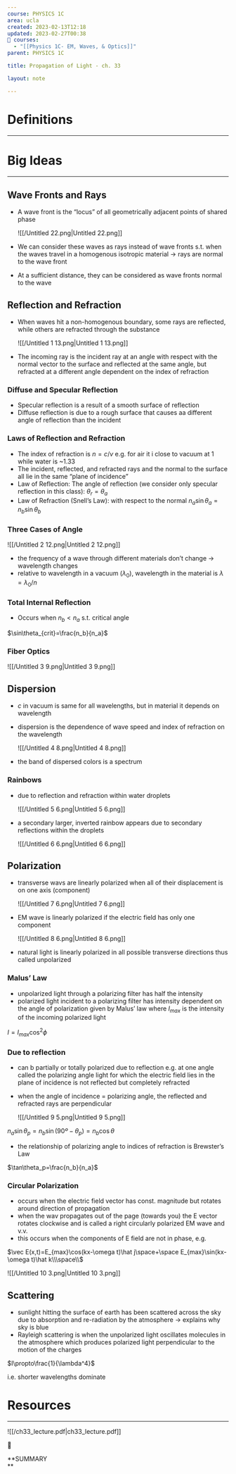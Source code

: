 ```yaml
---
course: PHYSICS 1C
area: ucla
created: 2023-02-13T12:18
updated: 2023-02-27T00:38
📕 courses:
  - "[[Physics 1C- EM, Waves, & Optics]]"
parent: PHYSICS 1C

title: Propagation of Light - ch. 33

layout: note

---
```

# Definitions

---

# Big Ideas

---

## Wave Fronts and Rays

- A wave front is the “locus” of all geometrically adjacent points of shared phase
    
    ![[/Untitled 22.png|Untitled 22.png]]
    
- We can consider these waves as rays instead of wave fronts s.t. when the waves travel in a homogenous isotropic material → rays are normal to the wave front
- At a sufficient distance, they can be considered as wave fronts normal to the wave

## Reflection and Refraction

- When waves hit a non-homogenous boundary, some rays are reflected, while others are refracted through the substance
    
    ![[/Untitled 1 13.png|Untitled 1 13.png]]
    
- The incoming ray is the incident ray at an angle with respect with the normal vector to the surface and reflected at the same angle, but refracted at a different angle dependent on the index of refraction

### Diffuse and Specular Reflection

- Specular reflection is a result of a smooth surface of reflection
- Diffuse reflection is due to a rough surface that causes aa different angle of reflection than the incident

### Laws of Reflection and Refraction

- The index of refraction is $n=c/v$﻿ e.g. for air it i close to vacuum at 1 while water is ~1.33
- The incident, reflected, and refracted rays and the normal to the surface all lie in the same “plane of incidence”
- Law of Reflection: The angle of reflection (we consider only specular reflection in this class): $\theta_r=\theta_a$﻿
- Law of Refraction (Snell’s Law): with respect to the normal $n_a\sin\theta_a=n_b\sin\theta_b$﻿

### Three Cases of Angle

![[/Untitled 2 12.png|Untitled 2 12.png]]

- the frequency of a wave through different materials don’t change → wavelength changes
- relative to wavelength in a vacuum ($\lambda_0$﻿), wavelength in the material is $\lambda = \lambda_0/n$﻿

### Total Internal Reflection

- Occurs when $n_b<n_a$﻿ s.t. critical angle

$\sin\theta_{crit}=\frac{n_b}{n_a}$

### Fiber Optics

![[/Untitled 3 9.png|Untitled 3 9.png]]

  

## Dispersion

- $c$﻿ in vacuum is same for all wavelengths, but in material it depends on wavelength
- dispersion is the dependence of wave speed and index of refraction on the wavelength
    
    ![[/Untitled 4 8.png|Untitled 4 8.png]]
    
- the band of dispersed colors is a spectrum

### Rainbows

- due to reflection and refraction within water droplets
    
    ![[/Untitled 5 6.png|Untitled 5 6.png]]
    
- a secondary larger, inverted rainbow appears due to secondary reflections within the droplets
    
    ![[/Untitled 6 6.png|Untitled 6 6.png]]
    

## Polarization

- transverse wavs are linearly polarized when all of their displacement is on one axis (component)
    
    ![[/Untitled 7 6.png|Untitled 7 6.png]]
    
- EM wave is linearly polarized if the electric field has only one component
    
    ![[/Untitled 8 6.png|Untitled 8 6.png]]
    
- natural light is linearly polarized in all possible transverse directions thus called unpolarized

### Malus’ Law

- unpolarized light through a polarizing filter has half the intensity
- polarized light incident to a polarizing filter has intensity dependent on the angle of polarization given by Malus’ law where $I_{max}$﻿ is the intensity of the incoming polarized light

$I=I_{max}\cos^2\phi$

### Due to reflection

- can b partially or totally polarized due to reflection e.g. at one angle called the polarizing angle light for which the electric field lies in the plane of incidence is not reflected but completely refracted
- when the angle of incidence = polarizing angle, the reflected and refracted rays are perpendicular
    
    ![[/Untitled 9 5.png|Untitled 9 5.png]]
    

$n_a\sin\theta_p=n_b\sin(90º-\theta_p)=n_b\cos\theta$

- the relationship of polarizing angle to indices of refraction is Brewster’s Law

$\tan\theta_p=\frac{n_b}{n_a}$

### Circular Polarization

- occurs when the electric field vector has const. magnitude but rotates around direction of propagation
- when the wav propagates out of the page (towards you) the E vector rotates clockwise and is called a right circularly polarized EM wave and v.v.
- this occurs when the components of E field are not in phase, e.g.

$\vec E(x,t)=E_{max}\cos(kx-\omega t)\hat j\space+\space E_{max}\sin(kx-\omega t)\hat k\\\space\\$

![[/Untitled 10 3.png|Untitled 10 3.png]]

## Scattering

- sunlight hitting the surface of earth has been scattered across the sky due to absorption and re-radiation by the atmosphere → explains why sky is blue
- Rayleigh scattering is when the unpolarized light oscillates molecules in the atmosphere which produces polarized light perpendicular to the motion of the charges

$I\propto\frac{1}{\lambda^4}$

i.e. shorter wavelengths dominate

# Resources

---

![[/ch33_lecture.pdf|ch33_lecture.pdf]]

📌

**SUMMARY  
**